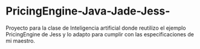 # PricingEngine-Java-Jade-Jess-
Proyecto para la clase de Inteligencia artificial donde reutilizo el ejemplo PricingEngine de Jess y lo adapto para cumplir con las especificaciones de mi maestro.
